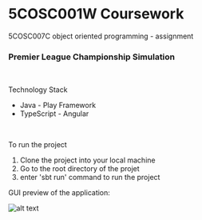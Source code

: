 # 5COSC001W Coursework
5COSC007C object oriented programming - assignment  

### Premier League Championship Simulation

<br>


Technology Stack

<ul>
<li>Java - Play Framework</li>
<li>TypeScript - Angular</li>
</ul>  

<br>

To run the project 
<ol>
<li>Clone the project into your local machine</li>
<li>Go to the root directory of the projet</li>
<li>enter 'sbt run' command to run the project</li>
</ol>  

GUI preview of the application:

![alt text](https://user-images.githubusercontent.com/73607341/105796309-972d1c00-5fb4-11eb-9473-10cdff76f772.PNG)

